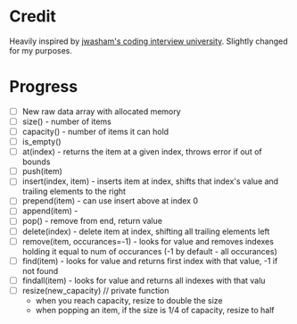 # Credit
Heavily inspired by [jwasham's coding interview university](https://github.com/jwasham/coding-interview-university). Slightly changed for my purposes.

# Progress
- [ ] New raw data array with allocated memory
- [ ] size() - number of items
- [ ] capacity() - number of items it can hold
- [ ] is_empty()
- [ ] at(index) - returns the item at a given index, throws error if out of bounds
- [ ] push(item)
- [ ] insert(index, item) - inserts item at index, shifts that index's value and trailing elements to the right
- [ ] prepend(item) - can use insert above at index 0
- [ ] append(item) - 
- [ ] pop() - remove from end, return value
- [ ] delete(index) - delete item at index, shifting all trailing elements left
- [ ] remove(item, occurances=-1) - looks for value and removes indexes holding it equal to num of occurances (-1 by default - all occurances)
- [ ] find(item) - looks for value and returns first index with that value, -1 if not found
- [ ] findall(item) - looks for value and returns all indexes with that valu
- [ ] resize(new_capacity) // private function
    - when you reach capacity, resize to double the size
    - when popping an item, if the size is 1/4 of capacity, resize to half
